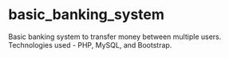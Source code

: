 # basic_banking_system
Basic banking system to transfer money between multiple users. Technologies used - PHP, MySQL, and Bootstrap.

